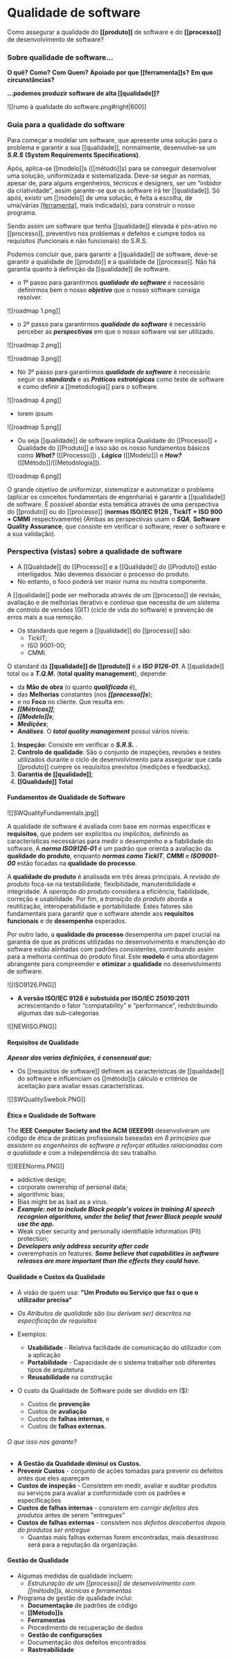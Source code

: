 
# Qualidade de software 

Como assegurar a qualidade do __[[produto]]__ de software e do __[[processo]]__ de desenvolvimento de software?

### Sobre qualidade de software... 

**O quê?**
**Como?**
**Com Quem?**
**Apoiado por que [[ferramenta]]s?**
**Em que circunstâncias?**

**...podemos produzir software de alta [[qualidade]]?**

![[rumo à qualidade do software.png#right|600]]

### Guia para a qualidade do software

Para começar a modelar um software, que apresente uma solução para o problema e garantir a sua [[qualidade]], normalmente, desenvolve-se um ***S.R.S*** **(System Requirements Specifications)**.

Após, aplica-se [[modelo]]s ([[método]]s) para se conseguir desenvolver uma solução, uniformizada e sistematizada. Deve-se seguir as normas, apesar de, para alguns engenheiros, técnicos e designers, ser um “inibidor da criatividade“, assim garante-se que os software irá ter [[qualidade]]. 
Só após, existir um [[modelo]] de uma solução, é feita a escolha, de uma/várias [[ferramenta]](s), mais indicada(s), para construir o nosso programa.

Sendo assim um software que tenha [[qualidade]] elevada é pós-ativo no [[processo]], preventivo nos problemas e defeitos e cumpre todos os requisitos (funcionais e não funcionais) do S.R.S.

Podemos concluir que, para garantir a [[qualidade]] de software, deve-se garantir a qualidade de [[produto]] e a qualidade de [[processo]]. Não há garantia quanto à definição da [[qualidade]] de software.

- o 1º passo para garantirmos  ***qualidade do software*** é necessário definirmos bem o nosso ***objetivo*** que o nosso software consiga resolver.

![[roadmap 1.png]]

- o 2º passo para garantirmos ***qualidade do software*** é necessário perceber as ***perspectivas*** em que o nosso software vai ser utilizado.

![[roadmap 2.png]]


![[roadmap 3.png]]

- No 3º passo para garantirmos ***qualidade de software*** é necessário seguir os ***standards*** e as ***Práticas estratégicas*** como teste de software e como definir a [[metodologia]] para o software. 

![[roadmap 4.png]]

- lorem ipsum

![[roadmap 5.png]]

- Ou seja [[qualidade]] de software implica Qualidade do [[Processo]] + Qualidade do [[Produto]] e isso são os nosso fundamentos básicos como ***What?*** ([[Processo]]) , ***Lógica*** ([[Modelo]]) e ***How?*** ([[Método]]/[[Metodologia]]).

![[roadmap 6.png]]

O grande objetivo de uniformizar, sistematizar e automatizar o problema (aplicar os conceitos fundamentais de engenharia) é garantir a [[qualidade]] de software. É possível abordar esta temática através de uma perspectiva do [[produto]] ou do [[processo]] (**normas ISO/IEC 9126 , TickIT + ISO 900 + CMMI** respectivamente) (Ambas as perspectivas usam o ***SQA***, **Software Quality Assurance**, que consiste em verificar o software, rever o software e a sua validação).

### Perspectiva (vistas) sobre a qualidade de software

- A [[Qualidade]] do [[Processo]] e a [[Qualidade]] do [[Produto]] estão interligados. Não devemos dissociar o processo do produto.
- No entanto, o foco poderá ser maior numa ou noutra componente.

A [[qualidade]] pode ser melhorada através de um [[processo]] de revisão, avaliação e de melhorias iterativo e continuo que necessita de um sistema de controlo de versões (GIT) (ciclo de vida do software) e prevenção de erros mais a sua remoção. 

- Os standards que regem a [[qualidade]] do [[processo]] são: 
	* TickIT; 
	* ISO 9001-00; 
	* CMMI. 

O standard da **[[qualidade]] de [[produto]]** é a ***ISO 9126-01***. A [[qualidade]] total ou a ***T.Q.M.*** (**total quality management**), depende: 
* da **Mão de obra** (o quanto ***qualificada*** é), 
* das **Melhorias** constantes (nos ***[[processo]]s***); 
* e no **Foco** no cliente. 
Que resulta em: 
* ***[[Métricas]]***; 
* ***[[Modelo]]s***; 
* ***Medições***; 
* ***Análises***.
O ***total quality management*** possui vários níveis: 
1. **Inspeção**:  Consiste em verificar o ***S.R.S.*** . 
2. **Controlo de qualidade**: São o conjunto de inspeções, revisões e testes utilizados durante o ciclo de desenvolvimento para assegurar que cada [[produto]] cumpre os requisitos previstos (medições e feedbacks). 
3. **Garantia de [[qualidade]]**; 
4. **[[Qualidade]] Total**

#### Fundamentos de Qualidade de Software

![[SWQualityFundamentals.jpg]]


A qualidade de software é avaliada com base em normas específicas e **requisitos**, que podem ser explícitos ou implícitos, definindo as características necessárias para medir o desempenho e a fiabilidade do software. A ***norma ISO9126-01*** é um padrão que orienta a avaliação da **qualidade do produto**, enquanto ***normas como TickIT***, ***CMMI*** e ***ISO9001-00*** estão focadas na **qualidade do processo**.

A **qualidade do produto** é analisada em três áreas principais. A *revisão do produto* foca-se na testabilidade, flexibilidade, manutenibilidade e integridade. A *operação do produto* considera a eficiência, fiabilidade, correção e usabilidade. Por fim, a *transição do produto* aborda a reutilização, interoperabilidade e portabilidade. Estes fatores são fundamentais para garantir que o software atende aos **requisitos funcionais** e de **desempenho** esperados.

Por outro lado, a **qualidade do processo** desempenha um papel crucial na garantia de que as *práticas* utilizadas no desenvolvimento e manutenção do software estão alinhadas com padrões consistentes, contribuindo assim para a melhoria contínua do produto final. Este **modelo** é uma abordagem abrangente para compreender e **otimizar** a **qualidade** no desenvolvimento de software.

![[ISO9126.PNG]]

* **A versão ISO/IEC 9126 é substuída por ISO/IEC 25010:2011** acrescentando o fator “compatability” e “performance”, redistribuindo algumas das sub-categorias

![[NEWISO.PNG]]


#### Requisitos de Qualidade
***Apesar das varias definições, é consensual que:***

- Os [[requisitos de software]] definem as características de [[qualidade]] do software e influenciam os [[método]]s cálculo e critérios de aceitação para avaliar essas características.

![[SWQualitySwebok.PNG]]

#### Ética e Qualidade de Software

The **IEEE Computer Society and the ACM (IEEE99)** desenvolveram um código de ética de práticas profissionais baseadas em *8 princípios que assistem os engenheiros de software a reforçar atitudes relacionadas com a qualidade* e com a independência do seu trabalho.

![[IEEENorms.PNG]]

* addictive design; 
* corporate ownership of personal data; 
* algorithmic bias; 
 * Bias might be as bad as a virus. 
 * ***Example: not to include Black people's voices in training AI speech recognion algorithms, under the belief that fewer Black people would use the app.***
* Weak cyber security and personally identifiable information (PII) protection; 
 * ***Developers only address security after code*** 
* overemphasis on features. ***Some believe that capabilities in software releases are more important than the effects they could have.***

#### Qualidade e Custos da Qualidade

- A visão de quem usa:
	**"Um Produto ou Serviço que faz o que o utilizador precisa"**

* *Os Atributos de qualidade são (ou derivam ser) descritos na especificação de requisitos*

 - Exemplos:
	 - **Usabilidade** - Relativa facilidade de comunicação do utilizador com a aplicação
	 - **Portabilidade** - Capacidade de o sistema trabalhar sob diferentes tipos de arquitetura
	 - **Reusabilidade** na construção 

- O custo da Qualidade de Software pode ser dividido em ($):
	- Custos de **prevenção**
	- Custos de **avaliação**
	- Custos de **falhas internas**, e
	- Custos de **falhas externas.**

###### O que isso nos garante?
- **A Gestão da Qualidade diminui os Custos.**
- **Prevenir Custos** - conjunto de ações tomadas para prevenir os defeitos antes que eles apareçam
- **Custos de inspeção** - Consistem em medir, avaliar e auditar produtos ou serviços para avaliar a conformidade com os padrões e especificações
- **Custos de falhas internas** - consistem em *corrigir defeitos dos produtos* antes de serem "entregues"
- **Custos de falhas externas** - consistem nos *defeitos descobertos depois do produtos ser entregue*
	- Quantas mais falhas externas forem encontradas, mais desastroso será para a reputação da organização.

#### Gestão de Qualidade

* Algumas medidas de qualidade incluem:
	* *Estruturação de um [[processo]] de desenvolvimento com [[método]]s, técnicas e ferramentas*
* Programa de gestão de qualidade inclui:
	* **Documentação** de padrões de código
	* **[[Método]]s**
	* **Ferramentas**
	* Procedimento de recuperação de dados 
	* **Gestão de configurações**
	* Documentação dos defeitos encontrados
	* **Rastreabilidade**


